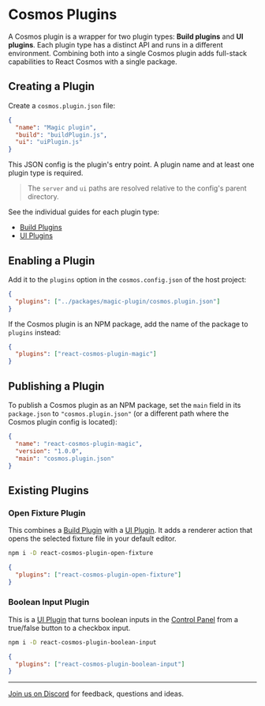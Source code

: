 # Cosmos Plugins

A Cosmos plugin is a wrapper for two plugin types: **Build plugins** and **UI plugins**. Each plugin type has a distinct API and runs in a different environment. Combining both into a single Cosmos plugin adds full-stack capabilities to React Cosmos with a single package.

## Creating a Plugin

Create a `cosmos.plugin.json` file:

```json
{
  "name": "Magic plugin",
  "build": "buildPlugin.js",
  "ui": "uiPlugin.js"
}
```

This JSON config is the plugin's entry point. A plugin name and at least one plugin type is required.

> The `server` and `ui` paths are resolved relative to the config's parent directory.

See the individual guides for each plugin type:

- [Build Plugins](build-plugins.md)
- [UI Plugins](ui-plugins.md)

## Enabling a Plugin

Add it to the `plugins` option in the `cosmos.config.json` of the host project:

```json
{
  "plugins": ["../packages/magic-plugin/cosmos.plugin.json"]
}
```

If the Cosmos plugin is an NPM package, add the name of the package to `plugins` instead:

```json
{
  "plugins": ["react-cosmos-plugin-magic"]
}
```

## Publishing a Plugin

To publish a Cosmos plugin as an NPM package, set the `main` field in its `package.json` to `"cosmos.plugin.json"` (or a different path where the Cosmos plugin config is located):

```json
{
  "name": "react-cosmos-plugin-magic",
  "version": "1.0.0",
  "main": "cosmos.plugin.json"
}
```

## Existing Plugins

### Open Fixture Plugin

This combines a [Build Plugin](build-plugins.md) with a [UI Plugin](ui-plugins.md). It adds a renderer action that opens the selected fixture file in your default editor.

```bash
npm i -D react-cosmos-plugin-open-fixture
```

```json
{
  "plugins": ["react-cosmos-plugin-open-fixture"]
}
```

### Boolean Input Plugin

This is a [UI Plugin](ui-plugins.md) that turns boolean inputs in the [Control Panel](/docs/usage/user-interface.md#control-panel) from a true/false button to a checkbox input.

```bash
npm i -D react-cosmos-plugin-boolean-input
```

```json
{
  "plugins": ["react-cosmos-plugin-boolean-input"]
}
```

---

[Join us on Discord](https://discord.gg/3X95VgfnW5) for feedback, questions and ideas.
